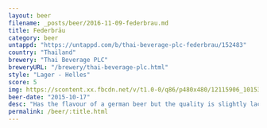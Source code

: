 ```yaml
---
layout: beer
filename: _posts/beer/2016-11-09-federbrau.md
title: Federbräu
category: beer
untappd: "https://untappd.com/b/thai-beverage-plc-federbrau/152483"
country: "Thailand"
brewery: "Thai Beverage PLC"
breweryURL: "/brewery/thai-beverage-plc.html"
style: "Lager - Helles"
score: 5
img: https://scontent.xx.fbcdn.net/v/t1.0-0/q86/p480x480/12115906_10153656865258745_5285972944996147053_n.jpg?_nc_cat=102&_nc_ht=scontent.xx&oh=688c8611d3e98091d6b78145882924c5&oe=5CAEF636
beer-date: "2015-10-17"
desc: "Has the flavour of a german beer but the quality is slightly lacking"
permalink: /beer/:title.html
---
```

